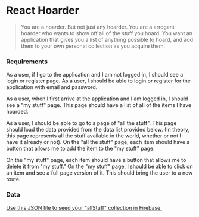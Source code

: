 # React Hoarder
> You are a hoarder. But not just any hoarder. You are a arrogant hoarder who wants to show off all of the stuff you hoard. You want an application that gives you a list of anything possible to hoard, and add them to your own personal collection as you acquire them. 

### Requirements
As a user, if I go to the application and I am not logged in, I should see a login or register page.
As a user, I should be able to login or register for the application with email and password.

As a user, when I first arrive at the application and I am logged in, I should see a "my stuff" page. This page should have a list of all of the items I have hoarded.

As a user, I should be able to go to a page of "all the stuff". This page should load the data provided from the data list provided below. (In theory, this page represents all the stuff available in the world, whether or not I have it already or not). 
On the "all the stuff" page, each item should have a button that allows me to add the item to the "my stuff" page.

On the "my stuff" page, each item should have a button that allows me to delete it from "my stuff." 
On the "my stuff" page, I should be able to click on an item and see a full page version of it. This should bring the user to a new route. 

### Data
[Use this JSON file to seed your "allStuff" collection in Firebase.](./allStuff.json)
